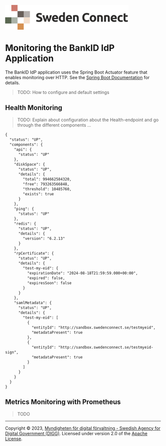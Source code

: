 ![Logo](images/sweden-connect.png)

# Monitoring the BankID IdP Application

The BankID IdP application uses the Spring Boot Actuator feature that enables monitoring over HTTP.
See the [Spring Boot Documentation](https://docs.spring.io/spring-boot/docs/current/reference/htmlsingle/#actuator.monitoring) for details.

> TODO: How to configure and default settings

## Health Monitoring

> TODO: Explain about configuration about the Health-endpoint and go through the different components ...

```
{
  "status": "UP",
  "components": {
    "api": {
      "status": "UP"
    },
    "diskSpace": {
      "status": "UP",
      "details": {
        "total": 994662584320,
        "free": 793263566848,
        "threshold": 10485760,
        "exists": true
      }
    },
    "ping": {
      "status": "UP"
    },
    "redis": {
      "status": "UP",
      "details": {
        "version": "6.2.13"
      }
    },
    "rpCertificate": {
      "status": "UP",
      "details": {
        "test-my-eid": {
          "expirationDate": "2024-08-18T21:59:59.000+00:00",
          "expired": false,
          "expiresSoon": false
        }
      }
    },
    "samlMetadata": {
      "status": "UP",
      "details": {
        "test-my-eid": [
          {
            "entityId": "http://sandbox.swedenconnect.se/testmyeid",
            "metadataPresent": true
          },
          {
            "entityId": "http://sandbox.swedenconnect.se/testmyeid-sign",
            "metadataPresent": true
          }
        ]
      }
    }
  }
}
```

## Metrics Monitoring with Prometheus

> TODO

-----

Copyright &copy; 2023, [Myndigheten för digital förvaltning - Swedish Agency for Digital Government (DIGG)](http://www.digg.se). Licensed under version 2.0 of the [Apache License](http://www.apache.org/licenses/LICENSE-2.0).